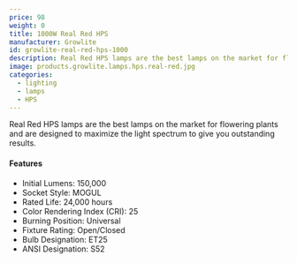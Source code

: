 ```yaml
---
price: 98
weight: 0
title: 1000W Real Red HPS
manufacturer: Growlite
id: growlite-real-red-hps-1000
description: Real Red HPS lamps are the best lamps on the market for flowering plants and are designed to maximize the light spectrum to give you outstanding results.
image: products.growlite.lamps.hps.real-red.jpg
categories:
  - lighting
  - lamps
  - HPS
---
```


Real Red HPS lamps are the best lamps on the market for flowering plants and are designed to maximize the light spectrum to give you outstanding results.

#### Features

* Initial Lumens: 150,000
* Socket Style: MOGUL
* Rated Life: 24,000 hours
* Color Rendering Index (CRI): 25
* Burning Position: Universal
* Fixture Rating: Open/Closed
* Bulb Designation: ET25
* ANSI Designation: S52
